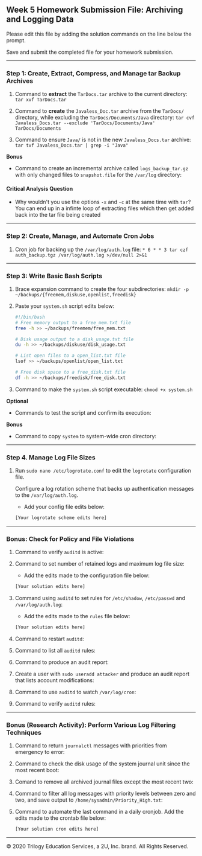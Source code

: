 ## Week 5 Homework Submission File: Archiving and Logging Data

Please edit this file by adding the solution commands on the line below the prompt.

Save and submit the completed file for your homework submission.

---

### Step 1: Create, Extract, Compress, and Manage tar Backup Archives

1. Command to **extract** the `TarDocs.tar` archive to the current directory: `tar xvf TarDocs.tar`

2. Command to **create** the `Javaless_Doc.tar` archive from the `TarDocs/` directory, while excluding the `TarDocs/Documents/Java` directory: `tar cvf Javaless_Docs.tar --exclude 'TarDocs/Documents/Java' TarDocs/Documents`

3. Command to ensure `Java/` is not in the new `Javaless_Docs.tar` archive: `tar tvf Javaless_Docs.tar | grep -i "Java"`

**Bonus** 
- Command to create an incremental archive called `logs_backup_tar.gz` with only changed files to `snapshot.file` for the `/var/log` directory:

#### Critical Analysis Question

- Why wouldn't you use the options `-x` and `-c` at the same time with `tar`?  You can end up in a infinte loop of extracting files which then get added back into the tar file being created

---

### Step 2: Create, Manage, and Automate Cron Jobs

1. Cron job for backing up the `/var/log/auth.log` file: `* 6 * * 3 tar czf auth_backup.tgz /var/log/auth.log >/dev/null 2>&1`

---

### Step 3: Write Basic Bash Scripts

1. Brace expansion command to create the four subdirectories: `mkdir -p ~/backups/{freemem,diskuse,openlist,freedisk}`

2. Paste your `system.sh` script edits below:

    ```bash
    #!/bin/bash
    # Free memory output to a free_mem.txt file
    free -h >> ~/backups/freemem/free_mem.txt

    # Disk usage output to a disk_usage.txt file
    du -h >> ~/backups/diskuse/disk_usage.txt

    # List open files to a open_list.txt file
    lsof >> ~/backups/openlist/open_list.txt

    # Free disk space to a free_disk.txt file
    df -h >> ~/backups/freedisk/free_disk.txt

    ```

3. Command to make the `system.sh` script executable: `chmod +x system.sh`

**Optional**
- Commands to test the script and confirm its execution:

**Bonus**
- Command to copy `system` to system-wide cron directory:

---

### Step 4. Manage Log File Sizes
 
1. Run `sudo nano /etc/logrotate.conf` to edit the `logrotate` configuration file. 

    Configure a log rotation scheme that backs up authentication messages to the `/var/log/auth.log`.

    - Add your config file edits below:

    ```bash
    [Your logrotate scheme edits here]
    ```
---

### Bonus: Check for Policy and File Violations

1. Command to verify `auditd` is active:

2. Command to set number of retained logs and maximum log file size:

    - Add the edits made to the configuration file below:

    ```bash
    [Your solution edits here]
    ```

3. Command using `auditd` to set rules for `/etc/shadow`, `/etc/passwd` and `/var/log/auth.log`:


    - Add the edits made to the `rules` file below:

    ```bash
    [Your solution edits here]
    ```

4. Command to restart `auditd`:

5. Command to list all `auditd` rules:

6. Command to produce an audit report:

7. Create a user with `sudo useradd attacker` and produce an audit report that lists account modifications:

8. Command to use `auditd` to watch `/var/log/cron`:

9. Command to verify `auditd` rules:

---

### Bonus (Research Activity): Perform Various Log Filtering Techniques

1. Command to return `journalctl` messages with priorities from emergency to error:

1. Command to check the disk usage of the system journal unit since the most recent boot:

1. Comand to remove all archived journal files except the most recent two:


1. Command to filter all log messages with priority levels between zero and two, and save output to `/home/sysadmin/Priority_High.txt`:

1. Command to automate the last command in a daily cronjob. Add the edits made to the crontab file below:

    ```bash
    [Your solution cron edits here]
    ```

---
© 2020 Trilogy Education Services, a 2U, Inc. brand. All Rights Reserved.

